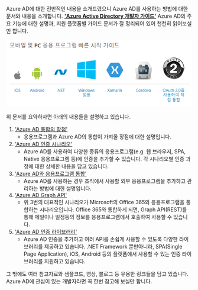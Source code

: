Azure AD에 대한 전반적인 내용을 소개드렸으니 Azure AD를 사용하는 방법에 대한 문서와 내용을 소개합니다. 
**['Azure Active Directory 개발자 가이드'](https://docs.microsoft.com/ko-kr/azure/active-directory/active-directory-developers-guide)** 
Azure AD의 주요 기능에 대한 설명과, 지원 플랫폼별 가이드 문서가 잘 정리되어 있어 천천히 읽어보실만 합니다.

![Supported Platform](https://github.com/hanchoi/AzureAD/blob/master/2.%20Azure%20AD%20%EA%B0%9C%EB%B0%9C%EC%9E%90%20%EA%B0%80%EC%9D%B4%EB%93%9C/AzureAD-Platforms.PNG) 

위 문서를 요약하자면 아래의 내용들을 설명하고 있습니다.  

1. ['Azure AD 통합의 장점'](https://docs.microsoft.com/ko-kr/azure/active-directory/develop/active-directory-how-to-integrate) 
    * 응용프로그램과 Azure AD의 통합이 가져올 장점에 대한 설명입니다.
2. ['Azure AD 인증 시나리오'](https://docs.microsoft.com/ko-kr/azure/active-directory/active-directory-authentication-scenarios)
    * Azure AD를 사용하여 다양한 종류의 응용프로그램(e.g. 웹 브라우저, SPA, Native 응용프로그램 등)에 인증을 추가할 수 있습니다. 각 시나리오별 인증 과정에 대한 상세한 내용을 담고 있습니다.   
3. ['Azure AD와 응용프로그램 통합'](https://docs.microsoft.com/ko-kr/azure/active-directory/active-directory-integrating-applications)
    * Azure AD를 사용하는 경우 조직에서 사용할 외부 응용프로그램을 추가하고 관리하는 방법에 대한 설명입니다. 
4. ['Azure AD Graph API'](https://docs.microsoft.com/ko-kr/azure/active-directory/active-directory-graph-api)
    * 위 3번의 대표적인 시나리오가 Microsoft의 Office 365와 응용프로그램을 통합하는 시나리오입니다. Office 365와 통합하게 되면, Graph API(REST)를 통해 메일이나 일정등의 정보를 응용프로그램에서 호출하여 사용할 수 있습니다. 
5. ['Azure AD 인증 라이브러리'](https://docs.microsoft.com/ko-kr/azure/active-directory/active-directory-authentication-libraries)
    * Azure AD 인증을 추가하고 여러 API를 손쉽게 사용할 수 있도록 다양한 라이브러리를 제공하고 있습니다. .NET Framework 뿐만아니라, SPA(Single Page Application), iOS, Android 등의 플랫폼에서 사용할 수 있는 인증 라이브러리를 지원하고 있습니다.

그 밖에도 여러 참고자료와 샘플코드, 영상, 블로그 등 유용한 링크들을 담고 있습니다. Azure AD에 관심이 있는 개발자라면 꼭 한번 참고해 보실만 합니다.
